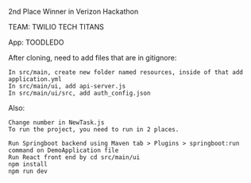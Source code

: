 
2nd Place Winner in Verizon Hackathon


TEAM: TWILIO TECH TITANS                                   
      
App: TOODLEDO 

After cloning, need to add files that are in gitignore:
```
In src/main, create new folder named resources, inside of that add application.yml
In src/main/ui, add api-server.js
In src/main/ui/src, add auth_config.json
```

Also:
```
Change number in NewTask.js
To run the project, you need to run in 2 places.
```
```
Run Springboot backend using Maven tab > Plugins > springboot:run command on DemoApplication file
Run React front end by cd src/main/ui
npm install
npm run dev
```

